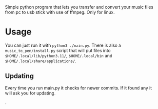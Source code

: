 Simple python program that lets you transfer and convert your music files from pc to usb stick with use of ffmpeg. Only for linux.

# Usage

You can just run it with `python3 ./main.py`. There is also a `music_to_pen/install.py` script that will put files into `$HOME/.local/lib/python3.11/`, `$HOME/.local/bin` and `$HOME/.local/share/applications/`. 

## Updating
Every time you run main.py it checks for newer commits. If it found any it will ask you for updating.

.
